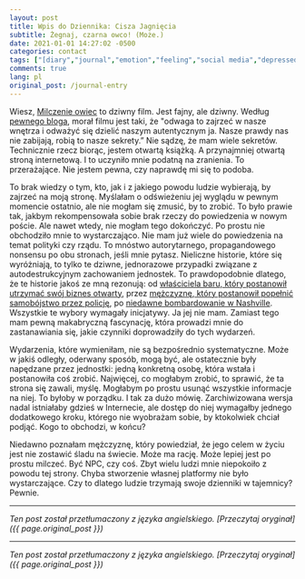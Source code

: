 ```yaml
---
layout: post
title: Wpis do Dziennika: Cisza Jagnięcia
subtitle: Żegnaj, czarna owco! (Może.)
date: 2021-01-01 14:27:02 -0500
categories: contact
tags: ["[diary","journal","emotion","feeling","social media","depressed","depression","covid","coronavirus","quarantine","news","politics","movie","movies","film","films]"]
comments: true
lang: pl
original_post: /journal-entry
---
```




Wiesz, <a href="https://en.wikipedia.org/wiki/The_Silence_of_the_Lambs_(film)" target="_blank">Milczenie owiec</a> to dziwny film. Jest fajny, ale dziwny. Według <a href="https://bipolarphysician.com/mental-health-and-the-silence-of-the-lambs/#:~:text=The%20lesson%20learned,us%20to%20speak%20our%20truths." target="_blank">pewnego bloga</a>, morał filmu jest taki, że "odwaga to zajrzeć w nasze wnętrza i odważyć się dzielić naszym autentycznym ja. Nasze prawdy nas nie zabijają, robią to nasze sekrety.” Nie sądzę, że mam wiele sekretów. Technicznie rzecz biorąc, jestem otwartą książką. A przynajmniej otwartą stroną internetową. I to uczyniło mnie podatną na zranienia. To przerażające. Nie jestem pewna, czy naprawdę mi się to podoba.<!-- more -->

To brak wiedzy o tym, kto, jak i z jakiego powodu ludzie wybierają, by zajrzeć na moją stronę. Myślałam o odświeżeniu jej wyglądu w pewnym momencie ostatnio, ale nie mogłam się zmusić, by to zrobić. To było prawie tak, jakbym rekompensowała sobie brak rzeczy do powiedzenia w nowym poście. Ale nawet wtedy, nie mogłam tego dokończyć. Po prostu nie obchodziło mnie to wystarczająco. Nie mam już wiele do powiedzenia na temat polityki czy rządu. To mnóstwo autorytarnego, propagandowego nonsensu po obu stronach, jeśli mnie pytasz. Nieliczne historie, które się wyróżniają, to tylko te dziwne, jednorazowe przypadki związane z autodestrukcyjnym zachowaniem jednostek. To prawdopodobnie dlatego, że te historie jakoś ze mną rezonują: od <a href="https://abc7ny.com/staten-island-bar-autonomous-zone-shuts-down-restaurant/8425537/" target="_blank">właściciela baru, który postanowił utrzymać swój biznes otwarty</a>, przez <a href="https://www.reuters.com/article/us-new-york-shooting-cathedral-idUSKBN28N0TO" target="_blank">mężczyznę, który postanowił popełnić samobójstwo przez policję</a>, po <a href="https://www.cnn.com/2020/12/30/us/nashville-christmas-bombing-wednesday/index.html" target="_blank">niedawne bombardowanie w Nashville</a>. Wszystkie te wybory wymagały inicjatywy. Ja jej nie mam. Zamiast tego mam pewną makabryczną fascynację, która prowadzi mnie do zastanawiania się, jakie czynniki doprowadziły do tych wydarzeń.

Wydarzenia, które wymieniłam, nie są bezpośrednio systematyczne. Może w jakiś odległy, oderwany sposób, mogą być, ale ostatecznie były napędzane przez jednostki: jedną konkretną osobę, która wstała i postanowiła coś zrobić. Najwięcej, co mogłabym zrobić, to sprawić, że ta strona się zawali, myślę. Mogłabym po prostu usunąć wszystkie informacje na niej. To byłoby w porządku. I tak za dużo mówię. Zarchiwizowana wersja nadal istniałaby gdzieś w Internecie, ale dostęp do niej wymagałby jednego dodatkowego kroku, którego nie wyobrażam sobie, by ktokolwiek chciał podjąć. Kogo to obchodzi, w końcu?

Niedawno poznałam mężczyznę, który powiedział, że jego celem w życiu jest nie zostawić śladu na świecie. Może ma rację. Może lepiej jest po prostu milczeć. Być NPC, czy coś. Zbyt wielu ludzi mnie niepokoiło z powodu tej strony. Chyba stworzenie własnej platformy nie było wystarczające. Czy to dlatego ludzie trzymają swoje dzienniki w tajemnicy? Pewnie.

---

*Ten post został przetłumaczony z języka angielskiego. [Przeczytaj oryginał]({{ page.original_post }})*

---

*Ten post został przetłumaczony z języka angielskiego. [Przeczytaj oryginał]({{ page.original_post }})*